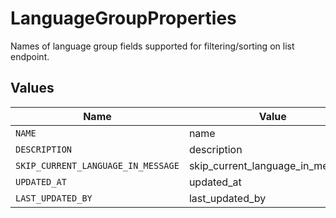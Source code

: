 # LanguageGroupProperties

Names of language group fields supported for filtering/sorting on list endpoint.


## Values

| Name                               | Value                              |
| ---------------------------------- | ---------------------------------- |
| `NAME`                             | name                               |
| `DESCRIPTION`                      | description                        |
| `SKIP_CURRENT_LANGUAGE_IN_MESSAGE` | skip_current_language_in_message   |
| `UPDATED_AT`                       | updated_at                         |
| `LAST_UPDATED_BY`                  | last_updated_by                    |